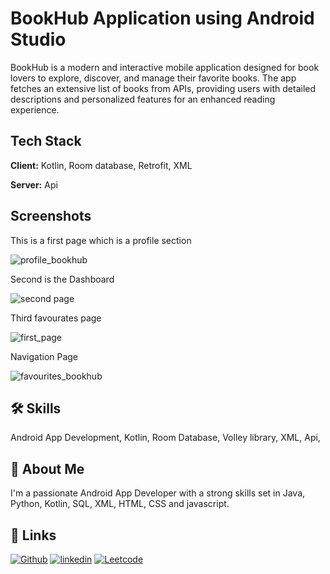 
# BookHub Application using Android Studio
BookHub is a modern and interactive mobile application designed for book lovers to explore, discover, and manage their favorite books. The app fetches an extensive list of books from APIs, providing users with detailed descriptions and personalized features for an enhanced reading experience.



## Tech Stack

**Client:** Kotlin, Room database, Retrofit, XML

**Server:** Api





## Screenshots
This is a first page which is a profile section

![profile_bookhub](https://github.com/user-attachments/assets/1f2ae66e-f1f8-46e7-b8d8-d95bacf329ab)

Second is the Dashboard

![second page](https://github.com/user-attachments/assets/93fbd608-9bcb-42c3-b5ba-c6995922c13e)

Third favourates page

![first_page](https://github.com/user-attachments/assets/26e95a3b-7784-4319-b78f-6074a1182647)

 Navigation Page
 
![favourites_bookhub](https://github.com/user-attachments/assets/19a6071c-f176-415d-a62b-e473000bf301)




## 🛠 Skills
Android App Development, Kotlin, Room Database, Volley library, XML, Api, 


## 🚀 About Me
I'm a passionate Android App Developer with a strong skills set in Java, Python, Kotlin, SQL, XML, HTML, CSS and javascript. 


## 🔗 Links
[![Github](https://img.shields.io/badge/my_github-000?style=for-the-badge&logo=ko-fi&logoColor=white)](https://github.com/dalima6267)
[![linkedin](https://img.shields.io/badge/linkedin-0A66C2?style=for-the-badge&logo=linkedin&logoColor=white)](https://www.linkedin.com/in/dalima-sahu)
[![Leetcode](https://img.shields.io/badge/twitter-1DA1F2?style=for-the-badge&logo=twitter&logoColor=white)](https://leetcode.com/u/dalima62657/)

